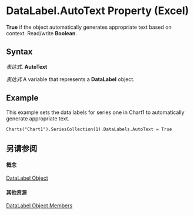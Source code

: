
# DataLabel.AutoText Property (Excel)

 **True** if the object automatically generates appropriate text based on context. Read/write **Boolean**.


## Syntax

 _表达式_. **AutoText**

 _表达式_ A variable that represents a **DataLabel** object.


## Example

This example sets the data labels for series one in Chart1 to automatically generate appropriate text.


```
Charts("Chart1").SeriesCollection(1).DataLabels.AutoText = True
```


## 另请参阅


#### 概念


[DataLabel Object](bb342572-8761-b326-548a-98455172f9a8.md)
#### 其他资源


[DataLabel Object Members](http://msdn.microsoft.com/library/176c4f7f-c6ef-c8cb-3983-6dd39435f793%28Office.15%29.aspx)